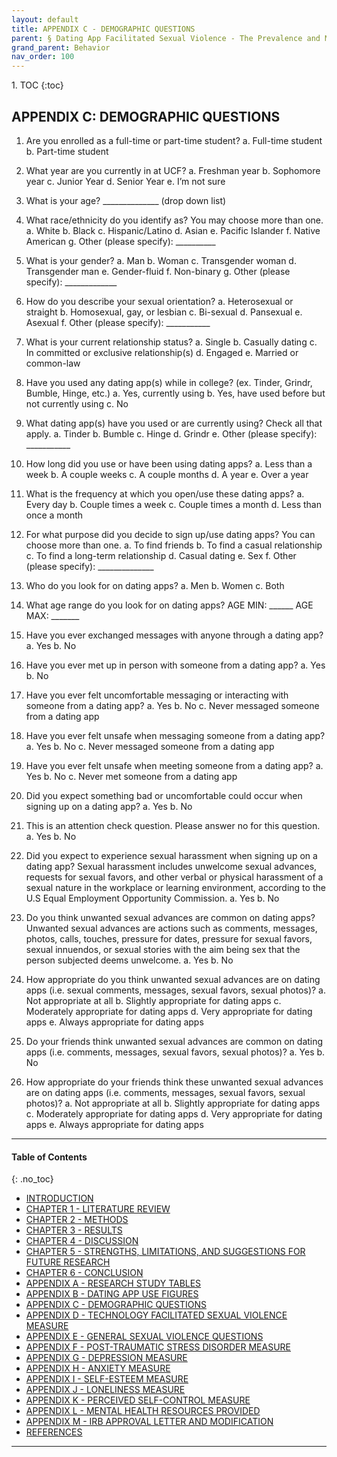 ```yaml
---
layout: default
title: APPENDIX C - DEMOGRAPHIC QUESTIONS      
parent: § Dating App Facilitated Sexual Violence - The Prevalence and Mental Health Effects  
grand_parent: Behavior 
nav_order: 100 
---
```

<style>
.dont-break-out {
  /* These are technically the same, but use both */
  overflow-wrap: break-word;
  word-wrap: break-word;

     -ms-word-break: break-all;
  /* This is the dangerous one in WebKit, as it breaks things wherever */
  word-break: break-all;
  /* Instead use this non-standard one: */
  word-break: break-word;
}

.youtube-container {
    position: relative;
    width: 100%;
    height: 0;
    padding-bottom: 56.25%;
}
.youtube-video {
    position: absolute;
    top: 0;
    left: 0;
    width: 100%;
    height: 100%;
}

</style>

<div class="dont-break-out" markdown="1">
1. TOC
{:toc}

## APPENDIX C: DEMOGRAPHIC QUESTIONS

1. Are you enrolled as a full-time or part-time student?
    a. Full-time student
    b. Part-time student

2. What year are you currently in at UCF?
    a. Freshman year
    b. Sophomore year
    c. Junior Year
    d. Senior Year
    e. I’m not sure

3. What is your age? 
    ______________ (drop down list)

4. What race/ethnicity do you identify as? You may choose more than one.
    a. White
    b. Black
    c. Hispanic/Latino
    d. Asian
    e. Pacific Islander
    f. Native American
    g. Other (please specify): __________

5. What is your gender?
    a. Man
    b. Woman
    c. Transgender woman
    d. Transgender man
    e. Gender-fluid
    f. Non-binary
    g. Other (please specify): _____________

6. How do you describe your sexual orientation?
    a. Heterosexual or straight
    b. Homosexual, gay, or lesbian
    c. Bi-sexual
    d. Pansexual
    e. Asexual
    f. Other (please specify): ___________

7. What is your current relationship status?
    a. Single
    b. Casually dating
    c. In committed or exclusive relationship(s)
    d. Engaged
    e. Married or common-law

8. Have you used any dating app(s) while in college? (ex. Tinder, Grindr, Bumble, Hinge, etc.)
    a. Yes, currently using
    b. Yes, have used before but not currently using
    c. No

9. What dating app(s) have you used or are currently using? Check all that apply.
    a. Tinder
    b. Bumble
    c. Hinge
    d. Grindr
    e. Other (please specify): ___________

10. How long did you use or have been using dating apps?
    a. Less than a week
    b. A couple weeks
    c. A couple months
    d. A year
    e. Over a year

11. What is the frequency at which you open/use these dating apps?
    a. Every day
    b. Couple times a week
    c. Couple times a month
    d. Less than once a month

12. For what purpose did you decide to sign up/use dating apps? You can choose more than one.
    a. To find friends
    b. To find a casual relationship
    c. To find a long-term relationship
    d. Casual dating
    e. Sex
    f. Other (please specify): ______________

13. Who do you look for on dating apps?
    a. Men
    b. Women
    c. Both

14. What age range do you look for on dating apps? 
    AGE MIN: ______ AGE MAX: _______

15. Have you ever exchanged messages with anyone through a dating app?
    a. Yes
    b. No

16. Have you ever met up in person with someone from a dating app?
    a. Yes
    b. No

17. Have you ever felt uncomfortable messaging or interacting with someone from a dating app?
    a. Yes
    b. No
    c. Never messaged someone from a dating app

18. Have you ever felt unsafe when messaging someone from a dating app?
    a. Yes
    b. No
    c. Never messaged someone from a dating app

19. Have you ever felt unsafe when meeting someone from a dating app?
    a. Yes
    b. No
    c. Never met someone from a dating app

20. Did you expect something bad or uncomfortable could occur when signing up on a dating app?
    a. Yes
    b. No

21. This is an attention check question. Please answer no for this question.
    a. Yes
    b. No

22. Did you expect to experience sexual harassment when signing up on a dating app? Sexual harassment includes unwelcome sexual advances, requests for sexual favors, and other verbal or physical harassment of a sexual nature in the workplace or learning environment, according to the U.S Equal Employment Opportunity Commission. 
    a. Yes 
    b. No 

23. Do you think unwanted sexual advances are common on dating apps? Unwanted sexual advances are actions such as comments, messages, photos, calls, touches, pressure for dates, pressure for sexual favors, sexual innuendos, or sexual stories with the aim being sex that the person subjected deems unwelcome.
    a. Yes 
    b. No 

24. How appropriate do you think unwanted sexual advances are on dating apps (i.e. sexual comments, messages, sexual favors, sexual photos)? 
    a. Not appropriate at all 
    b. Slightly appropriate for dating apps c. Moderately appropriate for dating apps 
    d. Very appropriate for dating apps 
    e. Always appropriate for dating apps 

25. Do your friends think unwanted sexual advances are common on dating apps (i.e. comments, messages, sexual favors, sexual photos)? 
    a. Yes 
    b. No 

26. How appropriate do your friends think these unwanted sexual advances are on dating apps (i.e. comments, messages, sexual favors, sexual photos)? 
    a. Not appropriate at all 
    b. Slightly appropriate for dating apps 
    c. Moderately appropriate for dating apps
    d. Very appropriate for dating apps 
    e. Always appropriate for dating apps

***

#### Table of Contents
{: .no_toc}

<ul><li> <a href="/docs/behavior/dating-app-facilitated-sexual-violence-the-prevalence-and-mental-health-effects-1/">INTRODUCTION</a></li><li> <a href="/docs/behavior/dating-app-facilitated-sexual-violence-the-prevalence-and-mental-health-effects-2/">CHAPTER 1 - LITERATURE REVIEW</a></li><li> <a href="/docs/behavior/dating-app-facilitated-sexual-violence-the-prevalence-and-mental-health-effects-3/">CHAPTER 2 - METHODS</a></li><li> <a href="/docs/behavior/dating-app-facilitated-sexual-violence-the-prevalence-and-mental-health-effects-4/">CHAPTER 3 - RESULTS</a></li><li> <a href="/docs/behavior/dating-app-facilitated-sexual-violence-the-prevalence-and-mental-health-effects-5/">CHAPTER 4 - DISCUSSION</a></li><li> <a href="/docs/behavior/dating-app-facilitated-sexual-violence-the-prevalence-and-mental-health-effects-6/">CHAPTER 5 - STRENGTHS, LIMITATIONS, AND SUGGESTIONS FOR FUTURE RESEARCH</a></li><li> <a href="/docs/behavior/dating-app-facilitated-sexual-violence-the-prevalence-and-mental-health-effects-7/">CHAPTER 6 - CONCLUSION</a></li><li> <a href="/docs/behavior/dating-app-facilitated-sexual-violence-the-prevalence-and-mental-health-effects-8/">APPENDIX A - RESEARCH STUDY TABLES</a></li><li> <a href="/docs/behavior/dating-app-facilitated-sexual-violence-the-prevalence-and-mental-health-effects-9/">APPENDIX B - DATING APP USE FIGURES</a></li><li> <a href="/docs/behavior/dating-app-facilitated-sexual-violence-the-prevalence-and-mental-health-effects-10/">APPENDIX C - DEMOGRAPHIC QUESTIONS</a></li><li> <a href="/docs/behavior/dating-app-facilitated-sexual-violence-the-prevalence-and-mental-health-effects-11/">APPENDIX D - TECHNOLOGY FACILITATED SEXUAL VIOLENCE MEASURE</a></li><li> <a href="/docs/behavior/dating-app-facilitated-sexual-violence-the-prevalence-and-mental-health-effects-12/">APPENDIX E - GENERAL SEXUAL VIOLENCE QUESTIONS</a></li><li> <a href="/docs/behavior/dating-app-facilitated-sexual-violence-the-prevalence-and-mental-health-effects-13/">APPENDIX F - POST-TRAUMATIC STRESS DISORDER MEASURE</a></li><li> <a href="/docs/behavior/dating-app-facilitated-sexual-violence-the-prevalence-and-mental-health-effects-14/">APPENDIX G - DEPRESSION MEASURE</a></li><li> <a href="/docs/behavior/dating-app-facilitated-sexual-violence-the-prevalence-and-mental-health-effects-15/">APPENDIX H - ANXIETY MEASURE</a></li><li> <a href="/docs/behavior/dating-app-facilitated-sexual-violence-the-prevalence-and-mental-health-effects-16/">APPENDIX I - SELF-ESTEEM MEASURE</a></li><li> <a href="/docs/behavior/dating-app-facilitated-sexual-violence-the-prevalence-and-mental-health-effects-17/">APPENDIX J - LONELINESS MEASURE</a></li><li> <a href="/docs/behavior/dating-app-facilitated-sexual-violence-the-prevalence-and-mental-health-effects-18/">APPENDIX K - PERCEIVED SELF-CONTROL MEASURE</a></li><li> <a href="/docs/behavior/dating-app-facilitated-sexual-violence-the-prevalence-and-mental-health-effects-19/">APPENDIX L - MENTAL HEALTH RESOURCES PROVIDED</a></li><li> <a href="/docs/behavior/dating-app-facilitated-sexual-violence-the-prevalence-and-mental-health-effects-20/">APPENDIX M - IRB APPROVAL LETTER AND MODIFICATION</a></li><li> <a href="/docs/behavior/dating-app-facilitated-sexual-violence-the-prevalence-and-mental-health-effects-21/">REFERENCES</a></li></ul>

***

</div>
